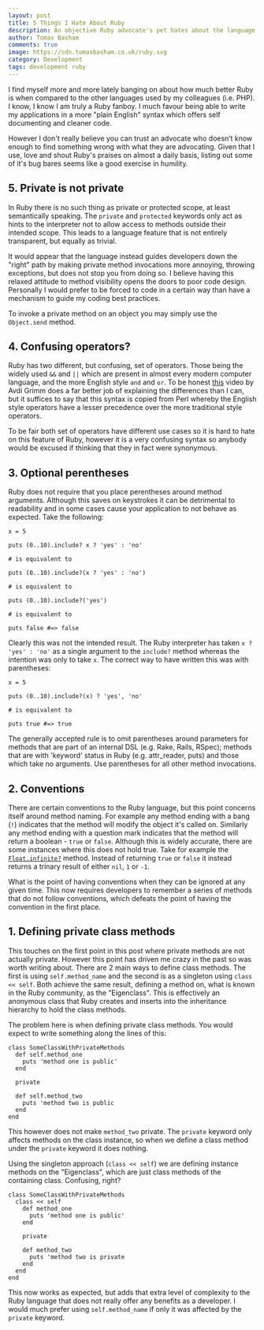 ```yaml
---
layout: post
title: 5 Things I Hate About Ruby
description: An objective Ruby advocate's pet hates about the language.
author: Tomas Basham
comments: true
image: https://cdn.tomasbasham.co.uk/ruby.svg
category: Development
tags: development ruby
---
```

I find myself more and more lately banging on about how much better Ruby is
when compared to the other languages used by my colleagues (i.e. PHP). I know,
I know I am truly a Ruby fanboy. I much favour being able to write my
applications in a more "plain English" syntax which offers self documenting and
cleaner code.

However I don't really believe you can trust an advocate who doesn’t know
enough to find something wrong with what they are advocating. Given that I use,
love and shout Ruby's praises on almost a daily basis, listing out some of it's
bug bares seems like a good exercise in humility.

## 5. Private is not private

In Ruby there is no such thing as private or protected scope, at least
semantically speaking. The `private` and `protected` keywords only act as hints
to the interpreter not to allow access to methods outside their intended scope.
This leads to a language feature that is not entirely transparent, but equally
as trivial.

It would appear that the language instead guides developers down the "right"
path by making private method invocations more annoying, throwing exceptions,
but does not stop you from doing so. I believe having this relaxed attitude to
method visibility opens the doors to poor code design. Personally I would
prefer to be forced to code in a certain way than have a mechanism to guide my
coding best practices.

To invoke a private method on an object you may simply use the `Object.send`
method.

## 4. Confusing operators?

Ruby has two different, but confusing, set of operators. Those being the widely
used `&&` and `||` which are present in almost every modern computer language,
and the more English style `and` and `or`. To be honest
[this](http://www.virtuouscode.com/2014/08/26/how-to-use-rubys-english-andor-operators-without-going-nuts/)
video by Avdi Grimm does a far better job of explaining the differences than I
can, but it suffices to say that this syntax is copied from Perl whereby the
English style operators have a lesser precedence over the more traditional
style operators.

To be fair both set of operators have different use cases so it is hard to hate
on this feature of Ruby, however it is a very confusing syntax so anybody would
be excused if thinking that they in fact were synonymous.

## 3. Optional perentheses

Ruby does not require that you place perentheses around method arguments.
Although this saves on keystrokes it can be detrimental to readability and in
some cases cause your application to not behave as expected. Take the
following:

    x = 5

    puts (0..10).include? x ? 'yes' : 'no'

    # is equivalent to

    puts (0..10).include?(x ? 'yes' : 'no')

    # is equivalent to

    puts (0..10).include?('yes')

    # is equivalent to

    puts false #=> false

Clearly this was not the intended result. The Ruby interpreter has taken `x ?
'yes' : 'no'` as a single argument to the `include?` method whereas the
intention was only to take `x`. The correct way to have written this was with
parentheses:

    x = 5

    puts (0..10).include?(x) ? 'yes', 'no'

    # is equivalent to

    puts true #=> true

The generally accepted rule is to omit parentheses around parameters for
methods that are part of an internal DSL (e.g. Rake, Rails, RSpec); methods
that are with 'keyword' status in Ruby (e.g. attr_reader, puts) and those which
take no arguments. Use parentheses for all other method invocations.

## 2. Conventions

There are certain conventions to the Ruby language, but this point concerns
itself around method naming. For example any method ending with a bang (`!`)
indicates that the method will modify the object it's called on. Similarly any
method ending with a question mark indicates that the method will return a
boolean - `true` or `false`. Although this is widely accurate, there are some
instances where this does not hold true. Take for example the
[`Float.infinite?`](https://ruby-doc.org/core-2.2.0/Float.html#method-i-infinite-3F)
method. Instead of returning `true` or `false` it instead returns a trinary
result of either `nil`, `1` or `-1`.

What is the point of having conventions when they can be ignored at any given
time. This now requires developers to remember a series of methods that do not
follow conventions, which defeats the point of having the convention in the
first place.

## 1. Defining private class methods

This touches on the first point in this post where private methods are not
actually private. However this point has driven me crazy in the past so was
worth writing about. There are 2 main ways to define class methods. The first
is using `self.method_name` and the second is as a singleton using `class <<
self`. Both achieve the same result, defining a method on, what is known in the
Ruby community, as the "Eigenclass". This is effectively an anonymous class
that Ruby creates and inserts into the inheritance hierarchy to hold the class
methods.

The problem here is when defining private class methods. You would expect to
write something along the lines of this:

    class SomeClassWithPrivateMethods
      def self.method_one
        puts 'method one is public'
      end

      private

      def self.method_two
        puts 'method two is public
      end
    end

This however does not make `method_two` private. The `private` keyword only
affects methods on the class instance, so when we define a class method under
the `private` keyword it does nothing.

Using the singleton approach (`class << self`) we are defining instance methods
on the "Eigenclass", which are just class methods of the containing class.
Confusing, right?

    class SomeClassWithPrivateMethods
      class << self
        def method_one
          puts 'method one is public'
        end

        private

        def method_two
          puts 'method two is private
        end
      end
    end

This now works as expected, but adds that extra level of complexity to the Ruby
language that does not really offer any benefits as a developer. I would much
prefer using `self.method_name` if only it was affected by the `private`
keyword.

